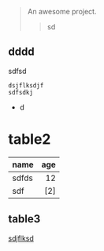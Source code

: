  

> An awesome project.
>> sd

dddd
--
sdfsd

```test
dsjflksdjf
sdfsdkj
```
* d
 
# table2
name|age
-|-:
sdfds|12
sdf|\[2\]

## table3
[name]: http://www.baidu.com "baidu"

[sdjflksd](dd "ddd")

